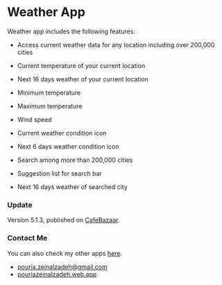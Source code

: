 # Weather App



Weather app includes the following features:

- Access current weather data for any location including over 200,000 cities

- Current temperature of your current location

- Next 16 days weather of your current location

- Minimum temperature

- Maximum temperature

- Wind speed

- Current weather condition icon

- Next 6 days weather condition icon

- Search among more than 200,000 cities

- Suggestion list for search bar

- Next 16 days weather of searched city

### Update

Version 5.1.3, published on [CafeBazaar](https://cafebazaar.ir/app?l=en).

### Contact Me

You can also check my other apps [here](https://cafebazaar.ir/developer/413934687302?l=en).

- pouria.zeinalzadeh@gmail.com
- [pouriazeinalzadeh.web.app](https://pouriazeinalzadeh.web.app)

